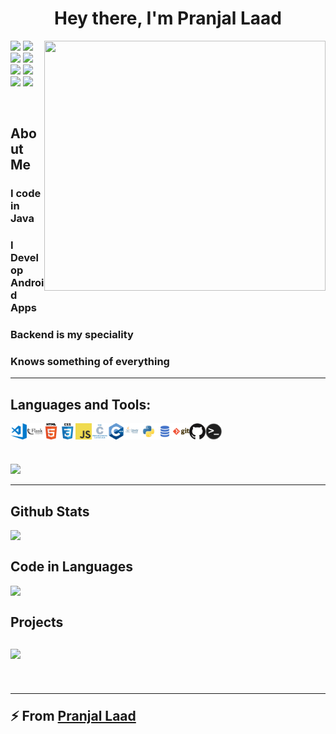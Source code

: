 <p>
  
  <h1 align='center'>Hey there, I'm Pranjal Laad</h1>

</p>

<img align="right" src="https://github.com/anubhavv1998/anubhavv1998/blob/main/Assistant.gif" height="400" width="450">

[![](https://img.shields.io/badge/LinkedIn-Pranjal-blue)](https://www.linkedin.com/in/anubhav-singh-1a9090141/)
[![](https://img.shields.io/badge/Twitter-Pranjal-skyblue)](https://twitter.com/Anubhav02017/)
[![](https://img.shields.io/badge/HackerRank-Pranjal-brightgreen)](https://www.hackerrank.com/anubhavv1998/)
[![](https://img.shields.io/badge/Portfolio-Pranjal-orange)](https://anubhavv1998.github.io/anubhav/)
[![](https://img.shields.io/badge/GeeksForGeeks-Pranjal-brightgreen)](https://auth.geeksforgeeks.org/user/4nu6h4v51ngh/)
[![](https://img.shields.io/badge/YouTube-Pranjal-darkred)](https://www.youtube.com/channel/UCkyPJOfBGt0z9kdzFe1RZoA)
[![](https://img.shields.io/badge/Gmail-laadpranjal@gmail.com-red)](mailto:laadpranjal@gmail.com)
[![](https://img.shields.io/badge/Discord-Pranjal-blue)](https://discord.com/channels/692993599192956928/692993599192956931)

<br>

<h2 align="top">About Me</h2>

### I code in Java

### I Develop Android Apps 

### Backend is my speciality

### Knows something of everything 


<hr>

## Languages and Tools:

<img align="left" alt="Visual Studio Code" width="26px" src="https://raw.githubusercontent.com/github/explore/80688e429a7d4ef2fca1e82350fe8e3517d3494d/topics/visual-studio-code/visual-studio-code.png" />
<img align="left" alt="Flask" width="26px" src="https://raw.githubusercontent.com/github/explore/80688e429a7d4ef2fca1e82350fe8e3517d3494d/topics/flask/flask.png" />
<img align="left" alt="HTML5" width="26px" src="https://raw.githubusercontent.com/github/explore/80688e429a7d4ef2fca1e82350fe8e3517d3494d/topics/html/html.png" />
<img align="left" alt="CSS3" width="26px" src="https://raw.githubusercontent.com/github/explore/80688e429a7d4ef2fca1e82350fe8e3517d3494d/topics/css/css.png" />
<img align="left" alt="JavaScript" width="26px" src="https://raw.githubusercontent.com/github/explore/80688e429a7d4ef2fca1e82350fe8e3517d3494d/topics/javascript/javascript.png" />
<img align="left" alt="C" width="26px" src="https://raw.githubusercontent.com/github/explore/80688e429a7d4ef2fca1e82350fe8e3517d3494d/topics/c/c.png" />
<img align="left" alt="CPP" width="26px" src="https://raw.githubusercontent.com/github/explore/80688e429a7d4ef2fca1e82350fe8e3517d3494d/topics/cpp/cpp.png" />
<img align="left" alt="Java" width="26px" src="https://raw.githubusercontent.com/github/explore/80688e429a7d4ef2fca1e82350fe8e3517d3494d/topics/java/java.png" />
<img align="left" alt="python" width="26px" src="https://raw.githubusercontent.com/github/explore/80688e429a7d4ef2fca1e82350fe8e3517d3494d/topics/python/python.png" />
<img align="left" alt="SQL" width="26px" src="https://raw.githubusercontent.com/github/explore/80688e429a7d4ef2fca1e82350fe8e3517d3494d/topics/sql/sql.png" />
<img align="left" alt="Git" width="26px" src="https://raw.githubusercontent.com/github/explore/80688e429a7d4ef2fca1e82350fe8e3517d3494d/topics/git/git.png" />
<img align="left" alt="GitHub" width="26px" src="https://raw.githubusercontent.com/github/explore/78df643247d429f6cc873026c0622819ad797942/topics/github/github.png" />
<img align="left" alt="Terminal" width="26px" src="https://raw.githubusercontent.com/github/explore/80688e429a7d4ef2fca1e82350fe8e3517d3494d/topics/terminal/terminal.png" /><br/>
<br/>
<br>

![](https://komarev.com/ghpvc/?username=your-github-pranjal01&label=PROFILE+VIEWS)<hr>

<h2 style="block">Github Stats</h2>
<p width="100%">
  <a href="https://github.com/pranjal01">
    <img align="top" src="https://github-readme-stats.vercel.app/api?username=pranjal01&theme=highcontrast&show_icons=true&count_private=true" />
  </a>
</p>

<h2 style="block">Code in Languages</h2>
  <p width="100%">
    <a href="https://github.com/pranjal01">
      <img align="top" src="https://github-readme-stats.vercel.app/api/top-langs/?username=pranjal01&theme=highcontrast&show_icons=true&count_private=true&layout=compact"/>
    </a>
  </p>

  <h2 style="block">  Projects <h2>
  <p width="100%">
    <a href="https://github.com/pranjal01/Krishak_Android_App">
      <img align="top" src="https://github-readme-stats.vercel.app/api/pin/?username=pranjal01&repo=Krishak_Android_App&theme=highcontrast&show_icons=true&count_private=true&layout=compact"/>
    </a>
      <br><br>
    
<!--  
   <a href="https://github.com/anubhavv1998/EmployeeLoanMgt">
    <img align="top" src="https://github-readme-stats.vercel.app/api/pin/?username=anubhavv1998&repo=EmployeeLoanMgt&theme=highcontrast&show_icons=true&count_private=true&layout=compact"/>
    </a>
    <br><br>
    <a href="https://github.com/anubhavv1998/EazyPeazy">
    <img align="top" src="https://github-readme-stats.vercel.app/api/pin/?username=anubhavv1998&repo=EazyPeazy&theme=highcontrast&show_icons=true&count_private=true&layout=compact"/>
    </a>
    <br><br>
    <a href="https://github.com/anubhavv1998/Book-Navigator-GCExtention">
    <img align="top" src="https://github-readme-stats.vercel.app/api/pin/?username=anubhavv1998&repo=Book-Navigator-GCExtention&theme=highcontrast&show_icons=true&count_private=true&layout=compact"/>
    </a>
    <br><br>
    <a href="https://github.com/anubhavv1998/E-Book_Services">
    <img align="top" src="https://github-readme-stats.vercel.app/api/pin/?username=anubhavv1998&repo=E-Book_Services&theme=highcontrast&show_icons=true&count_private=true&layout=compact"/>
    </a>
</p>
-->

<!--
<details>
<summary>:zap:        </summary>
</details>
Here are some gists [here](https://gist.github.com/anubhavv1998)
code snippits here
-->
<hr>

⚡ From  [Pranjal Laad](https://github.com/pranjal01)<br><br>



<!-- Aage aur projects bnane hai


<!--
Here are some ideas to get you started:

- 🔭 I’m currently working on ...
- 🌱 I’m currently learning ...
- 👯 I’m looking to collaborate on ...
- 🤔 I’m looking for help with ...
- 💬 Ask me about ...
- 📫 How to reach me: ...
- 😄 Pronouns: ...
- ⚡ Fun fact: ...
-->
